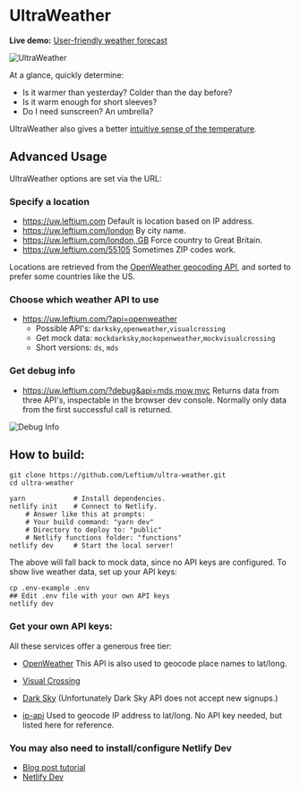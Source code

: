 # UltraWeather

**Live demo:** [User-friendly weather forecast](https://uw.leftium.com)

![UltraWeather](https://cdn.glitch.com/e2e10ff0-74aa-48e9-88ca-0643a72848b9%2Fultraweather.jpg)

At a glance, quickly determine:
- Is it warmer than yesterday? Colder than the day before?
- Is it warm enough for short sleeves?
- Do I need sunscreen? An umbrella?

UltraWeather also gives a better [intuitive sense of the temperature](http://blog.leftium.com/2013/12/how-to-display-temperature-properly.html).

## Advanced Usage

UltraWeather options are set via the URL:

### Specify a location
- https://uw.leftium.com Default is location based on IP address.
- https://uw.leftium.com/london By city name.
- https://uw.leftium.com/london,,GB Force country to Great Britain.
- https://uw.leftium.com/55105 Sometimes ZIP codes work.

Locations are retrieved from the [OpenWeather geocoding API](https://openweathermap.org/api/geocoding-api), and sorted to prefer some countries like the US.

### Choose which weather API to use
- https://uw.leftium.com/?api=openweather
    - Possible API's: `darksky`,`openweather`,`visualcrossing`
    - Get mock data: `mockdarksky`,`mockopenweather`,`mockvisualcrossing`
    - Short versions: `ds`, `mds`
    
### Get debug info
- https://uw.leftium.com/?debug&api=mds,mow,mvc Returns data from three API's, inspectable in the browser dev console. Normally only data from the first successful call is returned.

![Debug Info](https://cdn.glitch.com/e2e10ff0-74aa-48e9-88ca-0643a72848b9%2F6611b888-f83c-4066-b1a8-c7e27ab367a3.image.png?v=1610690770121)
   
    



## How to build:

    git clone https://github.com/Leftium/ultra-weather.git
    cd ultra-weather
    
    yarn            # Install dependencies.
    netlify init    # Connect to Netlify.
        # Answer like this at prompts:
        # Your build command: "yarn dev"
        # Directory to deploy to: "public"
        # Netlify functions folder: "functions"
    netlify dev     # Start the local server!

The above will fall back to mock data, since no API keys are configured. To show live weather data, set up your API keys:
    
    cp .env-example .env
    ## Edit .env file with your own API keys
    netlify dev
    
### Get your own API keys:

All these services offer a generous free tier:

- [OpenWeather](https://openweathermap.org/api) This API is also used to geocode place names to lat/long.
- [Visual Crossing](https://www.visualcrossing.com/weather-api)
- [Dark Sky](https://darksky.net/dev) (Unfortunately Dark Sky API does not accept new signups.)

- [ip-api](https://ip-api.com/) Used to geocode IP address to lat/long. No API key needed, but listed here for reference.


### You may also need to install/configure Netlify Dev

- [Blog post tutorial](https://scotch.io/tutorials/netlify-dev-the-power-of-netlify-on-your-local-computer)
- [Netlify Dev](https://www.netlify.com/products/dev/)

